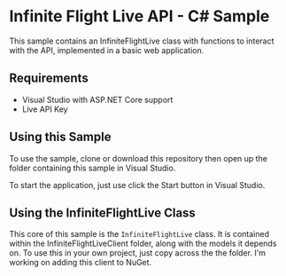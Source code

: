 # Infinite Flight Live API - C# Sample

This sample contains an InfiniteFlightLive class with functions to interact with the API, implemented in a basic web application.

## Requirements

- Visual Studio with ASP.NET Core support
- Live API Key

## Using this Sample

To use the sample, clone or download this repository then open up the folder containing this sample in Visual Studio.

To start the application, just use click the Start button in Visual Studio.

## Using the InfiniteFlightLive Class

This core of this sample is the `InfiniteFlightLive` class. It is contained within the InfiniteFlightLiveClient folder, along with the models it depends on. To use this in your own project, just copy across the the folder. I'm working on adding this client to NuGet.

